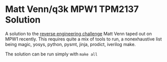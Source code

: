 # Matt Venn/q3k MPW1 TPM2137 Solution

A solution to the [reverse engineering challenge](https://github.com/mattvenn/TPM2137/)
Matt Venn taped out on MPW1 recently. This requires quite a mix of tools to run,
a nonexhaustive list being magic, yosys, python, pysmt, jinja, prodict, iverilog
make.

The solution can be run simply with `make all`
